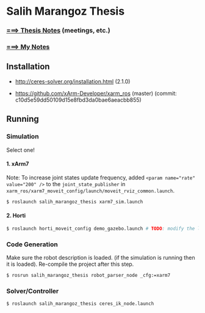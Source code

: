 # Salih Marangoz Thesis

### [===> Thesis Notes](thesis/THESIS_NOTES.md) (meetings, etc.)

### [===> My Notes](thesis/MY_NOTES.md)



## Installation

- http://ceres-solver.org/installation.html (2.1.0)

- https://github.com/xArm-Developer/xarm_ros (master) (commit: c10d5e59dd50109d15e8fbd3da0bae6aeacbb855)

## Running

### Simulation

Select one!

#### 1. xArm7

Note: To increase joint states update frequency, added `<param name="rate" value="200" />` to the `joint_state_publisher` in `xarm_ros/xarm7_moveit_config/launch/moveit_rviz_common.launch`.

```bash
$ roslaunch salih_marangoz_thesis xarm7_sim.launch
```

#### 2. Horti

```bash
$ roslaunch horti_moveit_config demo_gazebo.launch # TODO: modify the launch file
```

### Code Generation

Make sure the robot description is loaded. (if the simulation is running then it is loaded). Re-compile the project after this step. 

```bash
$ rosrun salih_marangoz_thesis robot_parser_node _cfg:=xarm7
```

### Solver/Controller

```bash
$ roslaunch salih_marangoz_thesis ceres_ik_node.launch
```
